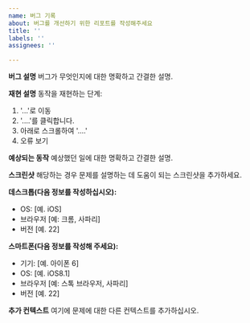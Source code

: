 ```yaml
---
name: 버그 기록
about: 버그를 개선하기 위한 리포트를 작성해주세요
title: ''
labels: ''
assignees: ''

---
```


**버그 설명**
버그가 무엇인지에 대한 명확하고 간결한 설명.

**재현 설명**
동작을 재현하는 단계:
1. '...'로 이동
2. '....'를 클릭합니다.
3. 아래로 스크롤하여 '....'
4. 오류 보기

**예상되는 동작**
예상했던 일에 대한 명확하고 간결한 설명.

**스크린샷**
해당하는 경우 문제를 설명하는 데 도움이 되는 스크린샷을 추가하세요.

**데스크톱(다음 정보를 작성하십시오):**
 - OS: [예. iOS]
 - 브라우저 [예: 크롬, 사파리]
 - 버전 [예. 22]

**스마트폰(다음 정보를 작성해 주세요):**
 - 기기: [예. 아이폰 6]
 - OS: [예. iOS8.1]
 - 브라우저 [예: 스톡 브라우저, 사파리]
 - 버전 [예. 22]

**추가 컨텍스트**
여기에 문제에 대한 다른 컨텍스트를 추가하십시오.
